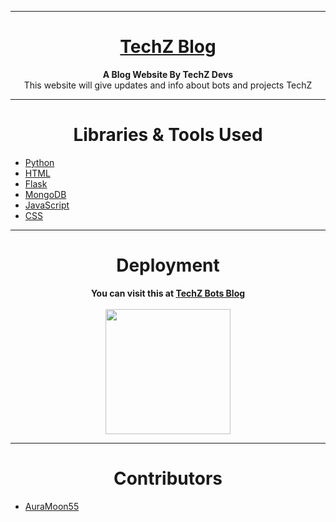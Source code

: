 <hr>
<h1 align="center"><b><u>TechZ Blog</u></b></h1>
<p align="center"><b>A Blog Website By TechZ Devs</b><br>This website will give updates and info about bots and projects TechZ</p>
<hr>
<h1 align="center">Libraries & Tools Used</h1>
<ul>
  <li><a href="https://www.python.org" target="_blank">Python</a></li>
  <li><a href="https://html.com" target="_blank">HTML</a></li>
  <li><a href="https://flask.palletsprojects.com" target="_blank">Flask</a></li>
  <li><a href="https://www.mongodb.com/docs/" target="_blank">MongoDB</a></li>
  <li><a href="https://www.javascript.com/" target="_blank">JavaScript</a></li>
  <li><a href="https://developer.mozilla.org/en-US/docs/Web/CSS" target="_blank">CSS</a></li>
</ul>
<hr>
<h1 align="center">Deployment</h1>
<p align="center"><b>You can visit this at <a href="https://techzbotsblog.herokuapp.com/" target="_blank">TechZ Bots Blog</a></b><br><br><a href="https://heroku.com/deploy?template=https://github.com/AuraMoon55/TechZBlog.git" target="_blank"><img src="https://img.shields.io/badge/Deploy%20To%20Heroku-black?style=for-the-badge&logo=heroku" width="200"></a></p>
<hr>
<h1 align="center">Contributors</h1>
<ul>
  <li><a href="https://github.com/AuraMoon55" target="_blank">AuraMoon55</a></li>
</ul>
